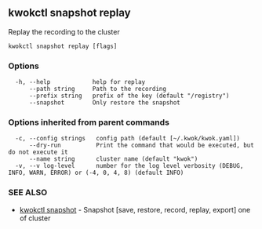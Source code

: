 ## kwokctl snapshot replay

Replay the recording to the cluster

```
kwokctl snapshot replay [flags]
```

### Options

```
  -h, --help            help for replay
      --path string     Path to the recording
      --prefix string   prefix of the key (default "/registry")
      --snapshot        Only restore the snapshot
```

### Options inherited from parent commands

```
  -c, --config strings   config path (default [~/.kwok/kwok.yaml])
      --dry-run          Print the command that would be executed, but do not execute it
      --name string      cluster name (default "kwok")
  -v, --v log-level      number for the log level verbosity (DEBUG, INFO, WARN, ERROR) or (-4, 0, 4, 8) (default INFO)
```

### SEE ALSO

* [kwokctl snapshot](kwokctl_snapshot.md)	 - Snapshot [save, restore, record, replay, export] one of cluster


